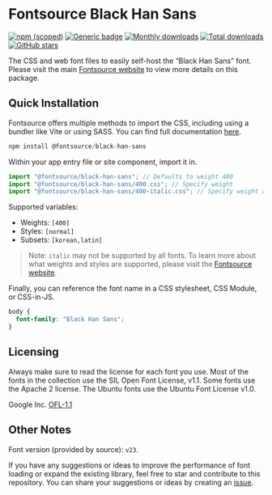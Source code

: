 # Fontsource Black Han Sans

[![npm (scoped)](https://img.shields.io/npm/v/@fontsource/black-han-sans?color=brightgreen)](https://www.npmjs.com/package/@fontsource/black-han-sans) [![Generic badge](https://img.shields.io/badge/fontsource-passing-brightgreen)](https://github.com/fontsource/fontsource) [![Monthly downloads](https://badgen.net/npm/dm/@fontsource/black-han-sans)](https://github.com/fontsource/fontsource) [![Total downloads](https://badgen.net/npm/dt/@fontsource/black-han-sans)](https://github.com/fontsource/fontsource) [![GitHub stars](https://img.shields.io/github/stars/fontsource/fontsource.svg?style=social&label=Star)](https://github.com/fontsource/fontsource/stargazers)

The CSS and web font files to easily self-host the “Black Han Sans” font. Please visit the main [Fontsource website](https://fontsource.org/fonts/black-han-sans) to view more details on this package.

## Quick Installation

Fontsource offers multiple methods to import the CSS, including using a bundler like Vite or using SASS. You can find full documentation [here](https://fontsource.org/docs/getting-started/introduction).

```javascript
npm install @fontsource/black-han-sans
```

Within your app entry file or site component, import it in.

```javascript
import "@fontsource/black-han-sans"; // Defaults to weight 400
import "@fontsource/black-han-sans/400.css"; // Specify weight
import "@fontsource/black-han-sans/400-italic.css"; // Specify weight and style
```

Supported variables:
- Weights: `[400]`
- Styles: `[normal]`
- Subsets: `[korean,latin]`

> Note: `italic` may not be supported by all fonts. To learn more about what weights and styles are supported, please visit the [Fontsource website](https://fontsource.org/fonts/black-han-sans).

Finally, you can reference the font name in a CSS stylesheet, CSS Module, or CSS-in-JS.

```css
body {
  font-family: "Black Han Sans";
}
```

## Licensing
Always make sure to read the license for each font you use. Most of the fonts in the collection use the SIL Open Font License, v1.1. Some fonts use the Apache 2 license. The Ubuntu fonts use the Ubuntu Font License v1.0.

Google Inc.
[OFL-1.1](http://scripts.sil.org/OFL)

## Other Notes
Font version (provided by source): `v23`.

If you have any suggestions or ideas to improve the performance of font loading or expand the existing library, feel free to star and contribute to this repository. You can share your suggestions or ideas by creating an [issue](https://github.com/fontsource/fontsource/issues).
